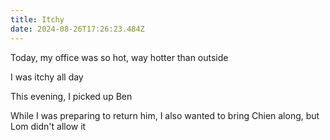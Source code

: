 ```yaml
---
title: Itchy
date: 2024-08-26T17:26:23.484Z
---
```


Today, my office was so hot, way hotter than outside

I was itchy all day

This evening, I picked up Ben

While I was preparing to return him, I also wanted to bring Chien along, but Lom didn't allow it
